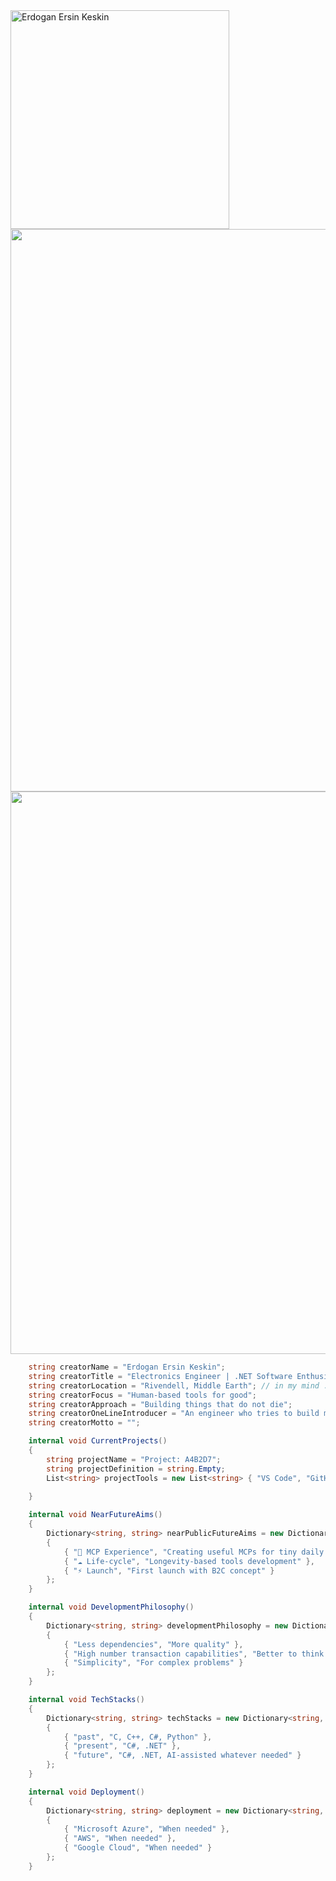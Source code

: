 <!-- ⚡ 'Simplicity is the ultimate sophistication'-->

<img src="assets/me_in_rivendell_animation.gif" alt="Erdogan Ersin Keskin" width="350" align-items="center" />

<!-- About Me Section with Gradient Border -->
<div align-items="center">
  <img src="https://user-images.githubusercontent.com/74038190/212284100-561aa473-3905-4a80-b561-0d28506553ee.gif" width="900" />
</div>

<div align-items="center">
  <img src="https://user-images.githubusercontent.com/74038190/212284115-f47cd8ff-2ffb-4b04-b5bf-4d1c14c0247f.gif" width="900" />
</div>

```csharp
    string creatorName = "Erdogan Ersin Keskin";
    string creatorTitle = "Electronics Engineer | .NET Software Enthusiast";
    string creatorLocation = "Rivendell, Middle Earth"; // in my mind :)
    string creatorFocus = "Human-based tools for good";
    string creatorApproach = "Building things that do not die";
    string creatorOneLineIntroducer = "An engineer who tries to build meaningful things solo";
    string creatorMotto = "";

    internal void CurrentProjects()
    {
        string projectName = "Project: A4B2D7";
        string projectDefinition = string.Empty;
        List<string> projectTools = new List<string> { "VS Code", "GitHub Copilot" };
 
    }

    internal void NearFutureAims()
    {
        Dictionary<string, string> nearPublicFutureAims = new Dictionary<string, string>
        {
            { "🤖 MCP Experience", "Creating useful MCPs for tiny daily problems" },
            { "☁️ Life-cycle", "Longevity-based tools development" },
            { "⚡ Launch", "First launch with B2C concept" }
        };
    }

    internal void DevelopmentPhilosophy()
    {
        Dictionary<string, string> developmentPhilosophy = new Dictionary<string, string>
        {
            { "Less dependencies", "More quality" },
            { "High number transaction capabilities", "Better to think at least little bit" },
            { "Simplicity", "For complex problems" }
        };
    }

    internal void TechStacks()
    {
        Dictionary<string, string> techStacks = new Dictionary<string, string>
        {
            { "past", "C, C++, C#, Python" },
            { "present", "C#, .NET" },
            { "future", "C#, .NET, AI-assisted whatever needed" }
        };
    }

    internal void Deployment()
    {
        Dictionary<string, string> deployment = new Dictionary<string, string>
        {
            { "Microsoft Azure", "When needed" },
            { "AWS", "When needed" },
            { "Google Cloud", "When needed" }
        };
    }

```
